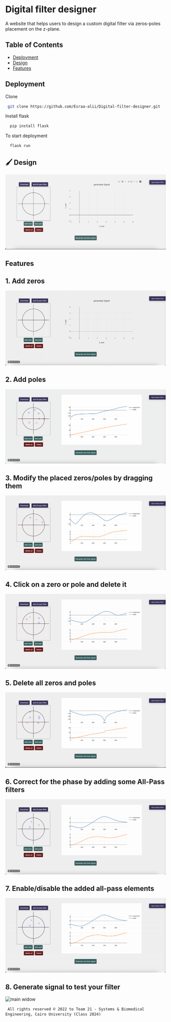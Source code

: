 # Digital filter designer

A website that helps users to design a custom digital filter via zeros-poles placement on the z-plane.

## Table of Contents

- [Deployment](#Deployment)
- [Design](#Design)
- [Features](#Features)

## Deployment
 Clone
 ```bash
  git clone https://github.com/Esraa-alii/Digital-filter-designer.git
```

 Install flask
```bash
  pip install flask
```
To start deployment 
```bash
  flask run
```

## 🖌️ Design

![main widow](./Demo/home.png)

## Features
## 1. Add zeros

![main widow](./Demo/add_zeros.gif)

## 2. Add poles

![main widow](./Demo/add_poles.gif)

## 3. Modify the placed zeros/poles by dragging them

![main widow](./Demo/drag.gif)

## 4. Click on a zero or pole and delete it

![main widow](./Demo/delete.gif)

## 5. Delete all zeros and poles

![main widow](./Demo/delete_all.gif)

## 6. Correct for the phase by adding some All-Pass filters

![main widow](./Demo/add_all.gif)

## 7. Enable/disable the added all-pass elements

![main widow](./Demo/apply_all.gif)

## 8. Generate signal to test your filter 

![main widow](./Demo/generate.gif)

     All rights reserved © 2022 to Team 21 - Systems & Biomedical Engineering, Cairo University (Class 2024)
